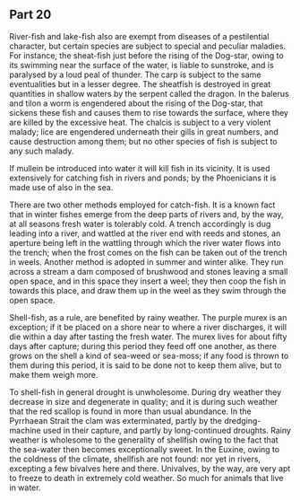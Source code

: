 ## Part 20

River-fish and lake-fish also are exempt from diseases of a pestilential character, but certain species are subject to special and peculiar maladies.
For instance, the sheat-fish just before the rising of the Dog-star, owing to its swimming near the surface of the water, is liable to sunstroke, and is paralysed by a loud peal of thunder.
The carp is subject to the same eventualities but in a lesser degree.
The sheatfish is destroyed in great quantities in shallow waters by the serpent called the dragon.
In the balerus and tilon a worm is engendered about the rising of the Dog-star, that sickens these fish and causes them to rise towards the surface, where they are killed by the excessive heat.
The chalcis is subject to a very violent malady; lice are engendered underneath their gills in great numbers, and cause destruction among them; but no other species of fish is subject to any such malady.

If mullein be introduced into water it will kill fish in its vicinity.
It is used extensively for catching fish in rivers and ponds; by the Phoenicians it is made use of also in the sea.

There are two other methods employed for catch-fish.
It is a known fact that in winter fishes emerge from the deep parts of rivers and, by the way, at all seasons fresh water is tolerably cold.
A trench accordingly is dug leading into a river, and wattled at the river end with reeds and stones, an aperture being left in the wattling through which the river water flows into the trench; when the frost comes on the fish can be taken out of the trench in weels.
Another method is adopted in summer and winter alike.
They run across a stream a dam composed of brushwood and stones leaving a small open space, and in this space they insert a weel; they then coop the fish in towards this place, and draw them up in the weel as they swim through the open space.

Shell-fish, as a rule, are benefited by rainy weather.
The purple murex is an exception; if it be placed on a shore near to where a river discharges, it will die within a day after tasting the fresh water.
The murex lives for about fifty days after capture; during this period they feed off one another, as there grows on the shell a kind of sea-weed or sea-moss; if any food is thrown to them during this period, it is said to be done not to keep them alive, but to make them weigh more.

To shell-fish in general drought is unwholesome.
During dry weather they decrease in size and degenerate in quality; and it is during such weather that the red scallop is found in more than usual abundance.
In the Pyrrhaean Strait the clam was exterminated, partly by the dredging-machine used in their capture, and partly by long-continued droughts.
Rainy weather is wholesome to the generality of shellfish owing to the fact that the sea-water then becomes exceptionally sweet.
In the Euxine, owing to the coldness of the climate, shellfish are not found: nor yet in rivers, excepting a few bivalves here and there.
Univalves, by the way, are very apt to freeze to death in extremely cold weather.
So much for animals that live in water.

